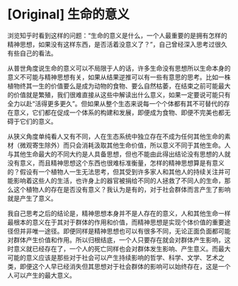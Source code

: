 # [Original] 生命的意义


浏览知乎时看到这样的问题：“生命的意义是什么，一个人最重要的是拥有怎样的精神思想，如果没有这样东西，是否活着没意义了？”，自己曾经深入思考过很久有些自己的看法。

从普世角度说生命的意义可以不局限于人的话，许多生命没有思想所以生命本身的意义不可能与精神思想有关，如果从结果逆推可以有一些有意思的思考。比如一株植物终其一生的价值要么是成为动物的食物、要么自然枯萎，在结束之前可能最大的价值就是繁殖，我们很难直接从这些中解读出什么意义，如果一定要说可能只有全力以赴“活得更多更久”。但如果从整个生态来说每一个个体都有其不可替代的存在意义，它们都在促成一个体系的构建和发展，即便成为食物、即便不完美也都无碍于它们的意义。

从狭义角度单纯看人又有不同，人在生态系统中独立存在不成为任何其他生命的素材（微观寄生除外）而只会消耗汲取其他生命价值，所以意义不同于其他生命。人与其他生命最大的不同大约是人具备思想，但也不能由此得出结论没有思想的人就没有意义，而且精神思想这个东西也很难标准衡量，怎样的精神思想算是有意义的？假设有一个植物人一生无法思考，但其受到许多家人和其他人的持续关注并可能影响着这些人的生活，也许身上的器官被捐给不同的人拯救了不同人的生命，那么这个植物人的存在是否没有意义？我认为是有的，对于社会群体而言产生了影响就是产生了意义。

我自己思考之后的结论是，精神思想本身并不是人存在的意义，人和其他生命一样最根本的意义在于其对于群体的作用和价值，而精神思想是实现个体价值的重要途径但并非唯一途径。即便同样是精神思想也可以有很多不同，无论正面负面都可能对群体产生价值和作用。所以归根结底，一个人只要存在就会对群体产生影响，这时意义就已经存在了，一个人的死亡同样也会对群体发生影响、产生意义。而最大可能的意义应该是那些对于社会可以产生持续影响的哲学、科学、文学、艺术之类，即便这个人早已经消失但其思想对于社会群体的影响可以始终存在，这是一个人可以产生的最大意义。
